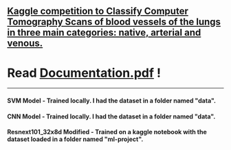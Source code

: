 ## [Kaggle competition to Classify Computer Tomography Scans of blood vessels of the lungs in three main categories: native, arterial and venous.](https://www.kaggle.com/c/ai-unibuc-23-31-2021)

# Read [Documentation.pdf](https://github.com/24Arys11/Artificial-Intelligence-Machine-Learning-and-Deep-Learning/blob/main/Project%20ML%20-%20Computer%20Tomography%20Scan%20Classification/Documentation.pdf) !

------

#### SVM Model - Trained locally. I had the dataset in a folder named "data".

#### CNN Model - Trained locally. I had the dataset in a folder named "data".

#### Resnext101_32x8d Modified - Trained on a kaggle notebook with the dataset loaded in a folder named "ml-project".
